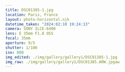 ```yaml
---
title: DSC01385-1.jpg
location: Paris, France
layout: photo-horizontal.njk
datetime_taken: "2024:02:10 19:24:13"
camera: SONY ILCE-6400
lens: E 35mm F1.8 OSS
focal: 35mm
aperture: 9/5
shutter: 1/100
iso: 800
img_edited: ./img/gallery/gallery1/DSC01385-1.jpg
img_raw: ./img/gallery/gallery1/DSC01385.ARW.jpgaw
---
```

